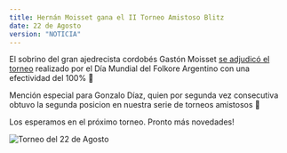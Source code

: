 ```yaml
---
title: Hernán Moisset gana el II Torneo Amistoso Blitz
date: 22 de Agosto
version: "NOTICIA"
---
```


El sobrino del gran ajedrecista cordobés Gastón Moisset [se adjudicó el torneo](https://lichess.org/tournament/FuTleJoD) realizado por el Día Mundial del Folkore Argentino con una efectividad del 100% 👏

Mención especial para Gonzalo Díaz, quien por segunda vez consecutiva obtuvo la segunda posicion en nuestra serie de torneos amistosos 🤝

Los esperamos en el próximo torneo. Pronto más novedades!

![Torneo del 22 de Agosto](/torneo-22-ago.png)
